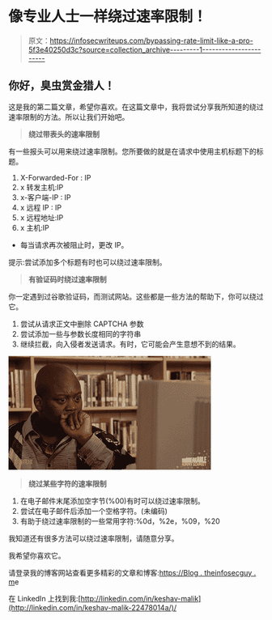# 像专业人士一样绕过速率限制！

> 原文：<https://infosecwriteups.com/bypassing-rate-limit-like-a-pro-5f3e40250d3c?source=collection_archive---------1----------------------->

## 你好，臭虫赏金猎人！

这是我的第二篇文章，希望你喜欢。在这篇文章中，我将尝试分享我所知道的绕过速率限制的方法。所以让我们开始吧。

> **绕过带表头的速率限制**

有一些报头可以用来绕过速率限制。您所要做的就是在请求中使用主机标题下的标题。

1.  X-Forwarded-For : IP
2.  x 转发主机:IP
3.  x-客户端-IP : IP
4.  x 远程 IP : IP
5.  x 远程地址:IP
6.  x 主机:IP

*   每当请求再次被阻止时，更改 IP。

提示:尝试添加多个标题有时也可以绕过速率限制。

> **有验证码时绕过速率限制**

你一定遇到过谷歌验证码，而测试网站。这些都是一些方法的帮助下，你可以绕过它。

1.  尝试从请求正文中删除 CAPTCHA 参数
2.  尝试添加一些与参数长度相同的字符串
3.  继续拦截，向入侵者发送请求。有时，它可能会产生意想不到的结果。

![](img/a6fb4bc01af3ea6b19f91ccb639ce80d.png)

> **绕过某些字符的速率限制**

1.  在电子邮件末尾添加空字节(%00)有时可以绕过速率限制。
2.  尝试在电子邮件后添加一个空格字符。(未编码)
3.  有助于绕过速率限制的一些常用字符:%0d，%2e，%09，%20

我知道还有很多方法可以绕过速率限制，请随意分享。

我希望你喜欢它。

请登录我的博客网站查看更多精彩的文章和博客:[https://Blog . theinfosecguy . m](https://blog.theinfosecguy.me/post/bypassing-rate-limit-like-pro/)e

在 LinkedIn 上找到我:[http://linkedin.com/in/keshav-malik](http://linkedin.com/in/keshav-malik-22478014a/)/
